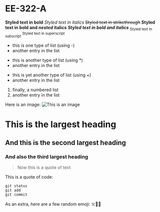 # EE-322-A
**Styled text in bold**
*Styled text in italics*
~~Styled text in strikethrough~~
**Styled text in bold and _nested_ italics**
***Styled text in bold and italics***
<sub>Styled text in subscript</sub>
<sup>Styled text in superscript</sup>

- this is one type of list (using -)
- another entry in the list

* this is another type of list (using *)
* another entry in the list

+ this is yet another type of list (using +)
+ another entry in the list

1. finally, a numbered list
2. another entry in the list

Here is an image:
![This is an image](https://i.imgur.com/PWJxtaE.jpeg)

# This is the largest heading
## And this is the second largest heading
### And also the third largest heading
> Now this is a quote of text

This is a quote of code:
```
git status
git add
git commit
```

As an extra, here are a few random emoji:
☠️🔫🤠
